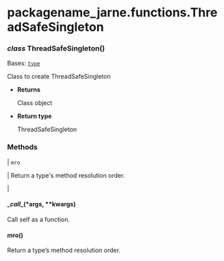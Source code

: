 # packagename_jarne.functions.ThreadSafeSingleton


### _class_ ThreadSafeSingleton()
Bases: [`type`](https://docs.python.org/3/library/functions.html#type)

Class to create ThreadSafeSingleton


* **Returns**

    Class object



* **Return type**

    ThreadSafeSingleton


### Methods

| `mro`

 | Return a type's method resolution order.

 |

#### \__call__(\*args, \*\*kwargs)
Call self as a function.


#### mro()
Return a type’s method resolution order.
